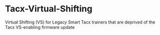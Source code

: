 # Tacx-Virtual-Shifting
Virtual Shifting (VS) for Legacy Smart Tacx trainers that are deprived of the Tacx VS-enabling firmware update

